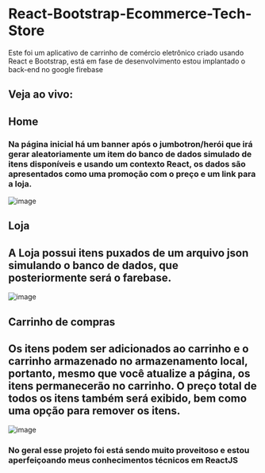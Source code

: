 # React-Bootstrap-Ecommerce-Tech-Store
Este foi um aplicativo de carrinho de comércio eletrônico criado usando React e Bootstrap, está em fase de desenvolvimento estou implantado o back-end no google firebase
## Veja ao vivo: ##
##  ##



## Home ##
### Na página inicial há um banner após o jumbotron/herói que irá gerar aleatoriamente um item do banco de dados simulado de itens disponíveis e usando um contexto React, os dados são apresentados como uma promoção com o preço e um link para a loja.
![image](https://user-images.githubusercontent.com/49567926/201374565-10219e16-6c32-4da2-a345-36ef9b092ca4.png)

## Loja ##
## A Loja possui itens puxados de um arquivo json simulando o banco de dados, que posteriormente será o farebase. ##
![image](https://user-images.githubusercontent.com/49567926/201374564-2a1c1211-309c-4a7f-b461-d9cac2a9795a.png)

## Carrinho de compras ##
## Os itens podem ser adicionados ao carrinho e o carrinho armazenado no armazenamento local, portanto, mesmo que você atualize a página, os itens permanecerão no carrinho. O preço total de todos os itens também será exibido, bem como uma opção para remover os itens. ##
![image](https://user-images.githubusercontent.com/49567926/201374567-9aa86892-c1fe-431c-bec0-72fb9bb967e1.png)

### No geral esse projeto foi está sendo muito proveitoso e estou aperfeiçoando meus conhecimentos técnicos em ReactJS ###

